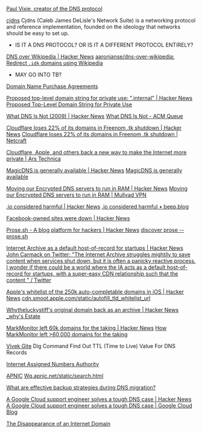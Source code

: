 
[Paul Vixie, creator of the DNS protocol](https://old.reddit.com/r/dontyouknowwhoiam/comments/lum331/paul_vixie_creator_of_the_dns_protocol/)

[cjdns](https://github.com/cjdelisle/cjdns)
Cjdns (Caleb James DeLisle's Network Suite)
is a networking protocol and reference implementation, founded on the ideology that networks should be easy to set up.
- IS IT A DNS PROTOCOL? OR IS IT A DIFFERENT PROTOCOL ENTIRELY?

[DNS over Wikipedia | Hacker News](https://news.ycombinator.com/item?id=40008383)
[aaronjanse/dns-over-wikipedia: Redirect `.idk` domains using Wikipedia](https://github.com/aaronjanse/dns-over-wikipedia)
- MAY GO INTO TB?

[Domain Name Purchase Agreements](https://www.ipwatchdog.com/business/domain-name-purchase-agreements)

[Proposed top-level domain string for private use: ".internal" | Hacker News](https://news.ycombinator.com/item?id=39152306)
[Proposed Top-Level Domain String for Private Use](https://www.icann.org/en/public-comment/proceeding/proposed-top-level-domain-string-for-private-use-24-01-2024)

[What DNS Is Not (2009) | Hacker News](https://news.ycombinator.com/item?id=39489427)
[What DNS Is Not - ACM Queue](https://queue.acm.org/detail.cfm?id=1647302)

[Cloudflare loses 22% of its domains in Freenom .tk shutdown | Hacker News](https://news.ycombinator.com/item?id=39725303)
[Cloudflare loses 22% of its domains in Freenom .tk shutdown | Netcraft](https://www.netcraft.com/blog/cloudflare-loses-22-of-its-domains-in-freenom-tk-shutdown/)

[Cloudflare, Apple, and others back a new way to make the Internet more private | Ars Technica](https://arstechnica.com/information-technology/2020/12/cloudflare-apple-and-others-back-a-new-way-to-make-the-internet-more-private)

[MagicDNS is generally available | Hacker News](https://news.ycombinator.com/item?id=33276601)
[MagicDNS is generally available](https://tailscale.com/blog/magicdns)

[Moving our Encrypted DNS servers to run in RAM | Hacker News](https://news.ycombinator.com/item?id=38217355)
[Moving our Encrypted DNS servers to run in RAM | Mullvad VPN](https://mullvad.net/en/blog/moving-our-encrypted-dns-servers-to-run-in-ram)

[.io considered harmful | Hacker News](https://news.ycombinator.com/item?id=38084572)
[.io considered harmful • beep.blog](https://www.beep.blog/io/)

[Facebook-owned sites were down | Hacker News](https://news.ycombinator.com/item?id=28748203)

[Prose.sh - A blog platform for hackers | Hacker News](https://news.ycombinator.com/item?id=32128013)
[discover prose -- prose.sh](https://prose.sh/)

[Internet Archive as a default host-of-record for startups | Hacker News](https://news.ycombinator.com/item?id=29639222)
[John Carmack on Twitter: "The Internet Archive struggles mightily to save content when services shut down, but it is often a panicky reactive process. I wonder if there could be a world where the IA acts as a default host-of-record for startups, with a super-easy CDN relationship such that the content \" / Twitter](https://web.archive.org/web/20211223021310/https://twitter.com/ID_AA_Carmack/status/1473327982605385735)

[Apple's whitelist of the 250k auto-completable domains in iOS | Hacker News](https://news.ycombinator.com/item?id=30903246)
[cdn.smoot.apple.com/static/autofill_tld_whitelist_url](https://cdn.smoot.apple.com/static/autofill_tld_whitelist_url)

[Whytheluckystiff's original domain back as an archive | Hacker News](https://news.ycombinator.com/item?id=32513020)
[_why's Estate](https://whytheluckystiff.net/)

[MarkMonitor left 60k domains for the taking | Hacker News](https://news.ycombinator.com/item?id=28351432)
[How MarkMonitor left >60,000 domains for the taking](https://ian.sh/markmonitor)

[Vivek Gite](https://www.cyberciti.biz/faq/howto-use-dig-to-find-dns-time-to-live-ttl-values/)
Dig Command Find Out TTL (Time to Live) Value For DNS Records

[Internet Assigned Numbers Authority](https://www.iana.org/)

[APNIC](https://www.apnic.net/)
[Wq.apnic.net/static/search.html](https://www.wq.apnic.net/static/search.html)

[What are effective backup strategies during DNS migration?](https://www.linkedin.com/comm/advice/0/what-effective-backup-strategies-during-dns-quo9f)

[A Google Cloud support engineer solves a tough DNS case | Hacker News](https://news.ycombinator.com/item?id=23235995)
[A Google Cloud support engineer solves a tough DNS case | Google Cloud Blog](https://cloud.google.com/blog/topics/inside-google-cloud/google-cloud-support-engineer-solves-a-tough-dns-case)

[The Disappearance of an Internet Domain](https://every.to/p/the-disappearance-of-an-internet-domain)
